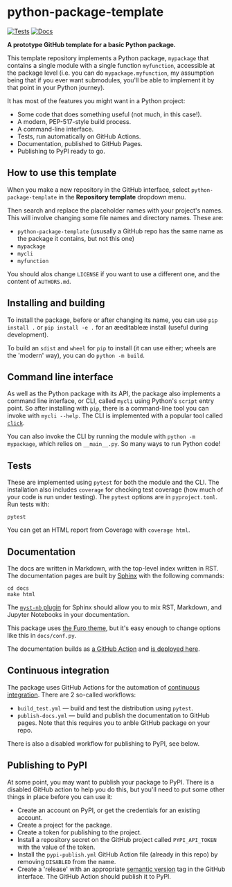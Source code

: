 # python-package-template

[![Tests](https://github.com/scienxlab/python-package-template/actions/workflows/build-test.yml/badge.svg)](https://github.com/scienxlab/python-package-template/actions/workflows/build-test.yml)
[![Docs](https://github.com/scienxlab/python-package-template/actions/workflows/publish-docs.yml/badge.svg)](https://github.com/scienxlab/python-package-template/actions/workflows/publish-docs.yml)

**A prototype GitHub template for a basic Python package.**

This template repository implements a Python package, `mypackage` that contains a single module with a single function `myfunction`, accessible at the package level (i.e. you can do `mypackage.myfunction`, my assumption being that if you ever want submodules, you'll be able to implement it by that point in your Python journey).

It has most of the features you might want in a Python project:

- Some code that does something useful (not much, in this case!).
- A modern, PEP-517-style build process.
- A command-line interface.
- Tests, run automatically on GitHub Actions.
- Documentation, published to GitHub Pages.
- Publishing to PyPI ready to go.


## How to use this template

When you make a new repository in the GitHub interface, select `python-package-template` in the **Repository template** dropdown menu.

Then search and replace the placeholder names with your project's names. This will involve changing some file names and directory names. These are:

- `python-package-template` (ususally a GitHub repo has the same name as the package it contains, but not this one)
- `mypackage`
- `mycli`
- `myfunction`

You should alos change `LICENSE` if you want to use a different one, and the content of `AUTHORS.md`.


## Installing and building

To install the package, before or after changing its name, you can use `pip install .` or `pip install -e .` for an æeditableæ install (useful during development).

To build an `sdist` and `wheel` for `pip` to install (it can use either; wheels are the 'modern' way), you can do `python -m build`. 


## Command line interface

As well as the Python package with its API, the package also implements a command line interface, or CLI, called `mycli` using Python's `script` entry point. So after installing with `pip`, there is a command-line tool you can invoke with `mycli --help`. The CLI is implemented with a popular tool called [`click`](https://click.palletsprojects.com/en/latest/).

You can also invoke the CLI by running the module with `python -m mypackage`, which relies on `__main__.py`. So many ways to run Python code!


## Tests

These are implemented using `pytest` for both the module and the CLI. The installation also includes `coverage` for checking test coverage (how much of your code is run under testing). The `pytest` options are in `pyproject.toml`. Run tests with:

    pytest

You can get an HTML report from Coverage with `coverage html`.


## Documentation

The docs are written in Markdown, with the top-level index written in RST. The documentation pages are built by [Sphinx](https://www.sphinx-doc.org/en/master/) with the following commands:

    cd docs
    make html

The [`myst-nb` plugin](https://myst-nb.readthedocs.io/en/latest/) for Sphinx should allow you to mix RST, Markdown, and Jupyter Notebooks in your documentation.

This package uses [the Furo theme](https://pradyunsg.me/furo/), but it's easy enough to change options like this in `docs/conf.py`.

The documentation builds as [a GitHub Action](https://github.com/scienxlab/python-package-template/blob/main/.github/workflows/publish-docs.yml) and [is deployed here](http://scienxlab.org/python-package-template/).


## Continuous integration

The package uses GitHub Actions for the automation of [continuous integration](https://en.wikipedia.org/wiki/Continuous_integration). There are 2 so-called workflows:

- `build_test.yml` &mdash; build and test the distribution using `pytest`.
- `publish-docs.yml` &mdash; build and publish the documentation to GitHub pages. Note that this requires you to anble GitHub package on your repo.

There is also a disabled workflow for publishing to PyPI, see below.


## Publishing to PyPI

At some point, you may want to publish your package to PyPI. There is a disabled GitHub action to help you do this, but you'll need to put some other things in place before you can use it:

- Create an account on PyPI, or get the credentials for an existing account.
- Create a project for the package.
- Create a token for publishing to the project.
- Install a repository secret on the GitHub project called `PYPI_API_TOKEN` with the value of the token.
- Install the `pypi-publish.yml` GitHub Action file (already in this repo) by removing `DISABLED` from the name.
- Create a 'release' with an appropriate [semantic version](https://semver.org/) tag in the GitHub interface. The GitHub Action should publish it to PyPI.
